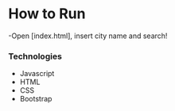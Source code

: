 # How to Run

-Open [index.html], insert city name and search!


### Technologies

- Javascript
- HTML
- CSS
- Bootstrap
